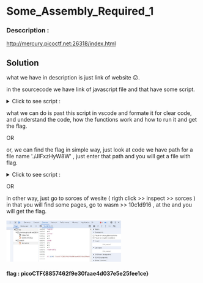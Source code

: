 # Some_Assembly_Required_1


### Desccription :

http://mercury.picoctf.net:26318/index.html

## Solution

what we have in description is just link of website 😕.

in the sourcecode we have link of javascript file and that have some script.


<details>
<summary markdown="span">Click to see script : </summary>

       const _0x402c=['value','2wfTpTR','instantiate','275341bEPcme','innerHTML','1195047NznhZg','1qfevql','input','1699808QuoWhA','Correct!','check_flag','Incorrect!','./JIFxzHyW8W','23SMpAuA','802698XOMSrr','charCodeAt','474547vVoGDO','getElementById','instance','copy_char','43591XxcWUl','504454llVtzW','arrayBuffer','2NIQmVj','result'];const _0x4e0e=function(_0x553839,_0x53c021){_0x553839=_0x553839-0x1d6;let _0x402c6f=_0x402c[_0x553839];return _0x402c6f;};(function(_0x76dd13,_0x3dfcae){const _0x371ac6=_0x4e0e;while(!![]){try{const _0x478583=-parseInt(_0x371ac6(0x1eb))+parseInt(_0x371ac6(0x1ed))+-parseInt(_0x371ac6(0x1db))*-parseInt(_0x371ac6(0x1d9))+-parseInt(_0x371ac6(0x1e2))*-parseInt(_0x371ac6(0x1e3))+-parseInt(_0x371ac6(0x1de))*parseInt(_0x371ac6(0x1e0))+parseInt(_0x371ac6(0x1d8))*parseInt(_0x371ac6(0x1ea))+-parseInt(_0x371ac6(0x1e5));if(_0x478583===_0x3dfcae)break;else _0x76dd13['push'](_0x76dd13['shift']());}catch(_0x41d31a){_0x76dd13['push'](_0x76dd13['shift']());}}}(_0x402c,0x994c3));let exports;(async()=>{const _0x48c3be=_0x4e0e;let _0x5f0229=await fetch(_0x48c3be(0x1e9)),_0x1d99e9=await WebAssembly[_0x48c3be(0x1df)](await _0x5f0229[_0x48c3be(0x1da)]()),_0x1f8628=_0x1d99e9[_0x48c3be(0x1d6)];exports=_0x1f8628['exports'];})();function onButtonPress(){const _0xa80748=_0x4e0e;let _0x3761f8=document['getElementById'](_0xa80748(0x1e4))[_0xa80748(0x1dd)];for(let _0x16c626=0x0;_0x16c626<_0x3761f8['length'];_0x16c626++){exports[_0xa80748(0x1d7)](_0x3761f8[_0xa80748(0x1ec)](_0x16c626),_0x16c626);}exports['copy_char'](0x0,_0x3761f8['length']),exports[_0xa80748(0x1e7)]()==0x1?document[_0xa80748(0x1ee)](_0xa80748(0x1dc))[_0xa80748(0x1e1)]=_0xa80748(0x1e6):document[_0xa80748(0x1ee)](_0xa80748(0x1dc))[_0xa80748(0x1e1)]=_0xa80748(0x1e8);} 

                               
</details>

what we can do is past this script in vscode and formate it for clear code, and understand the code, how the functions work and how to run it and get the flag.

OR

or, we can find the flag in simple way, just look at code we have path for a file name './JIFxzHyW8W' , just enter that path and you will get a file with flag.

<details>
<summary markdown="span">Click to see script : </summary>

```text

 asm   `  `` `  p 1A°Š
 A°
 A€
 A°

 A€
 A°Š
 A 
 A
 ¡memory __wasm_call_ctors  strcmp 
check_flag input	copy_char __dso_handle
__data_end
__global_base
__heap_base
__memory_base__table_base 
ú 
ç*#€€€€ !A !  k!   6  6 (!  6 (!  6@@ (! A!   j!	  	6  -  !
  
: 
 (!
A! 
 j!
  
6 
-  !  : 
 - 
!Aÿ!  q!@ 
  - 
!Aÿ!  q! - 
!Aÿ!  q!  k!  6
 - 
!Aÿ!  q! - 
!Aÿ!  q! ! !    F!!A!" ! "q!# #
 
 - 
!$Aÿ!% $ %q!& - 
!'Aÿ!( ' (q!) & )k!*  *6
 (!+ +
L
A ! A°ˆ€€ !A€ˆ€€ !  €€€ ! !  !  G!A!    s!A!	  	q!
 

?#€€€€ !A!  k!   6  6 (! (!  : °ˆ€€ 

2 A€
+picoCTF{8857462f9e30faae4d037e5e25fee1ce}  

```

</details>

OR

in other way, just go to sorces of wesite ( rigth click >> inspect >> sorces ) in that you will find some pages, go to wasm >> 10c1d916 , at the and you will get the flag. 

<img width="300" alt="image" src="soece.jpg">



#### flag :   picoCTF{8857462f9e30faae4d037e5e25fee1ce}